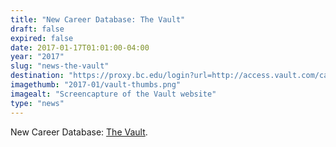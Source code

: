 ```yaml
---
title: "New Career Database: The Vault"
draft: false
expired: false
date: 2017-01-17T01:01:00-04:00
year: "2017"
slug: "news-the-vault"
destination: "https://proxy.bc.edu/login?url=http://access.vault.com/career-insider-login.aspx?aid=148188"
imagethumb: "2017-01/vault-thumbs.png"
imagealt: "Screencapture of the Vault website"
type: "news"
---
```


New Career Database: <a href="New Career Database: The Vault">The Vault</a>.

